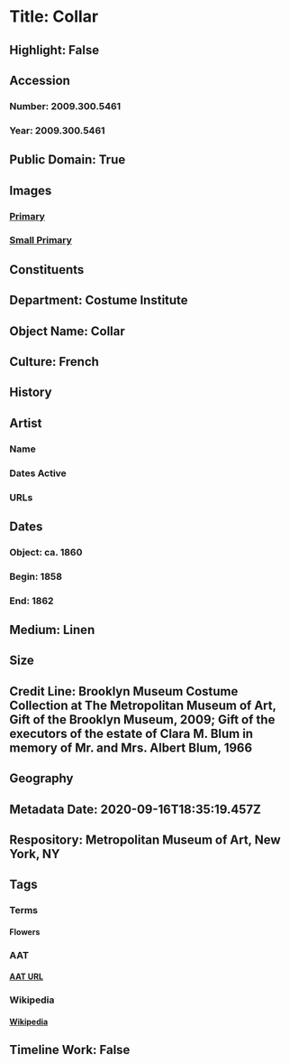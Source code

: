 # Title: Collar
## Highlight: False
## Accession
### Number: 2009.300.5461
### Year: 2009.300.5461
## Public Domain: True
## Images
### [Primary](https://images.metmuseum.org/CRDImages/ci/original/66.9.196_CP2.jpg)
### [Small Primary](https://images.metmuseum.org/CRDImages/ci/web-large/66.9.196_CP2.jpg)
## Constituents
## Department: Costume Institute
## Object Name: Collar
## Culture: French
## History
## Artist
### Name
### Dates Active
### URLs
## Dates
### Object: ca. 1860
### Begin: 1858
### End: 1862
## Medium: Linen
## Size
## Credit Line: Brooklyn Museum Costume Collection at The Metropolitan Museum of Art, Gift of the Brooklyn Museum, 2009; Gift of the executors of the estate of Clara M. Blum in memory of Mr. and Mrs. Albert Blum, 1966
## Geography
## Metadata Date: 2020-09-16T18:35:19.457Z
## Respository: Metropolitan Museum of Art, New York, NY
## Tags
### Terms
#### Flowers
### AAT
#### [AAT URL](http://vocab.getty.edu/page/aat/300132399)
### Wikipedia
#### [Wikipedia]()
## Timeline Work: False